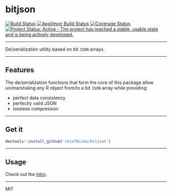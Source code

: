 # bitjson

[![Build Status](https://travis-ci.org/chiefBiiko/bitjson.svg?branch=master)](https://travis-ci.org/chiefBiiko/bitjson) [![AppVeyor Build Status](https://ci.appveyor.com/api/projects/status/github/chiefBiiko/bitjson?branch=master&svg=true)](https://ci.appveyor.com/project/chiefBiiko/bitjson) [![Coverage Status](https://img.shields.io/codecov/c/github/chiefBiiko/bitjson/master.svg)](https://codecov.io/github/chiefBiiko/bitjson?branch=master) [![Project Status: Active - The project has reached a stable, usable state and is being actively developed.](http://www.repostatus.org/badges/latest/active.svg)](http://www.repostatus.org/#active)

***

De/serialization utility based on bit `JSON` arrays.

***

## Features

The de/serialization functions that form the core of this package allow
un/marshaling *any* R object from/to a bit `JSON` array while providing:

* perfect data consistency
* perfectly valid JSON
* lossless compression

***

## Get it

```r
devtools::install_github('chiefBiiko/bitjson')
```

***

## Usage

Check out the [intro](intro/bitjson-intro.md).

***

MIT
